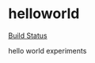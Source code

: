 # helloworld

[Build Status](https://travis-ci.org/jimmy899/helloworld.svg?branch=master)

hello world experiments

